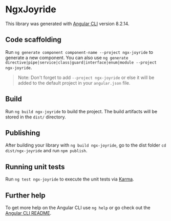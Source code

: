 # NgxJoyride

This library was generated with [Angular CLI](https://github.com/angular/angular-cli) version 8.2.14.

## Code scaffolding

Run `ng generate component component-name --project ngx-joyride` to generate a new component. You can also use `ng generate directive|pipe|service|class|guard|interface|enum|module --project ngx-joyride`.
> Note: Don't forget to add `--project ngx-joyride` or else it will be added to the default project in your `angular.json` file. 

## Build

Run `ng build ngx-joyride` to build the project. The build artifacts will be stored in the `dist/` directory.

## Publishing

After building your library with `ng build ngx-joyride`, go to the dist folder `cd dist/ngx-joyride` and run `npm publish`.

## Running unit tests

Run `ng test ngx-joyride` to execute the unit tests via [Karma](https://karma-runner.github.io).

## Further help

To get more help on the Angular CLI use `ng help` or go check out the [Angular CLI README](https://github.com/angular/angular-cli/blob/master/README.md).
